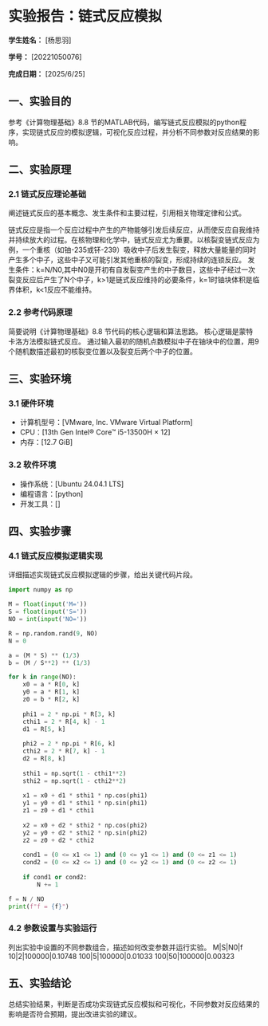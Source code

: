          
# 实验报告：链式反应模拟

**学生姓名：** [杨思羽]

**学号：** [20221050076]

**完成日期：** [2025/6/25]

## 一、实验目的
参考《计算物理基础》8.8 节的MATLAB代码，编写链式反应模拟的python程序，实现链式反应的模拟逻辑，可视化反应过程，并分析不同参数对反应结果的影响。

## 二、实验原理
### 2.1 链式反应理论基础
阐述链式反应的基本概念、发生条件和主要过程，引用相关物理定律和公式。

链式反应是指一个反应过程中产生的产物能够引发后续反应，从而使反应自我维持并持续放大的过程。在核物理和化学中，链式反应尤为重要。以核裂变链式反应为例，一个重核（如铀-235或钚-239）吸收中子后发生裂变，释放大量能量的同时产生多个中子，这些中子又可能引发其他重核的裂变，形成持续的连锁反应。
发生条件：k=N/N0,其中N0是开初有自发裂变产生的中子数目，这些中子经过一次裂变反应后产生了N个中子，k>1是链式反应维持的必要条件，k=1时铀块体积是临界体积，k<1反应不能维持。


### 2.2 参考代码原理
简要说明《计算物理基础》8.8 节代码的核心逻辑和算法思路。
核心逻辑是蒙特卡洛方法模拟链式反应。
通过输入最初的随机点数模拟中子在铀块中的位置，用9个随机数描述最初的核裂变位置以及裂变后两个中子的位置。
## 三、实验环境
### 3.1 硬件环境
- 计算机型号：[VMware, Inc. VMware Virtual Platform]
- CPU：[13th Gen Intel® Core™ i5-13500H × 12]
- 内存：[12.7 GiB]

### 3.2 软件环境
- 操作系统：[Ubuntu 24.04.1 LTS]
- 编程语言：[python]
- 开发工具：[]


## 四、实验步骤
### 4.1 链式反应模拟逻辑实现
详细描述实现链式反应模拟逻辑的步骤，给出关键代码片段。
```python
import numpy as np

M = float(input('M='))
S = float(input('S='))
NO = int(input('NO='))

R = np.random.rand(9, NO)
N = 0

a = (M * S) ** (1/3)
b = (M / S**2) ** (1/3)

for k in range(NO):
    x0 = a * R[0, k]
    y0 = a * R[1, k]
    z0 = b * R[2, k]
    
    phi1 = 2 * np.pi * R[3, k]
    cthi1 = 2 * R[4, k] - 1
    d1 = R[5, k]
    
    phi2 = 2 * np.pi * R[6, k]
    cthi2 = 2 * R[7, k] - 1
    d2 = R[8, k]
    
    sthi1 = np.sqrt(1 - cthi1**2)
    sthi2 = np.sqrt(1 - cthi2**2)
    
    x1 = x0 + d1 * sthi1 * np.cos(phi1)
    y1 = y0 + d1 * sthi1 * np.sin(phi1)
    z1 = z0 + d1 * cthi1
    
    x2 = x0 + d2 * sthi2 * np.cos(phi2)
    y2 = y0 + d2 * sthi2 * np.sin(phi2)
    z2 = z0 + d2 * cthi2
    
    cond1 = (0 <= x1 <= 1) and (0 <= y1 <= 1) and (0 <= z1 <= 1)
    cond2 = (0 <= x2 <= 1) and (0 <= y2 <= 1) and (0 <= z2 <= 1)
    
    if cond1 or cond2:
        N += 1

f = N / NO
print(f"f = {f}")
```
### 4.2 参数设置与实验运行
列出实验中设置的不同参数组合，描述如何改变参数并运行实验。
M|S|N0|f
10|2|100000|0.10748
100|5|100000|0.01033
100|50|100000|0.00323
## 五、实验结论
总结实验结果，判断是否成功实现链式反应模拟和可视化，不同参数对反应结果的影响是否符合预期，提出改进实验的建议。


        

